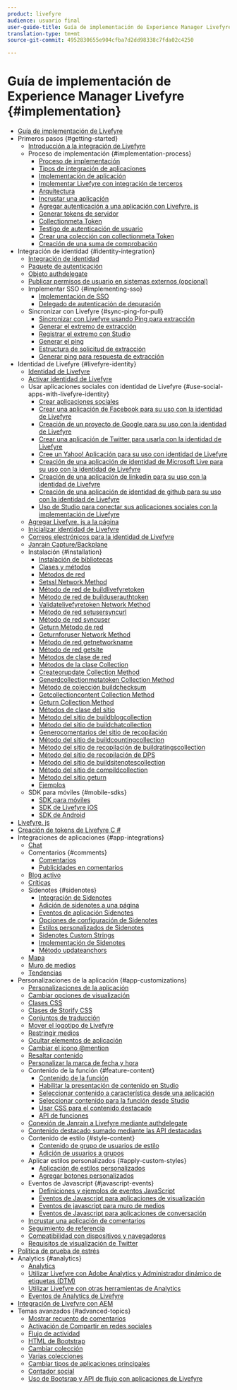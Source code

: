 ```yaml
---
product: livefyre
audience: usuario final
user-guide-title: Guía de implementación de Experience Manager Livefyre
translation-type: tm+mt
source-git-commit: 4952830655e904cfba7d2dd98338c7fda02c4250

---
```



# Guía de implementación de Experience Manager Livefyre {#implementation}

+ [Guía de implementación de Livefyre](home.md)
+ Primeros pasos {#getting-started}
   + [Introducción a la integración de Livefyre](c-getting-started/c-getting-started.md)
   + Proceso de implementación {#implementation-process}
      + [Proceso de implementación](c-getting-started/c-implementation-process/c-implementation-process.md)
      + [Tipos de integración de aplicaciones](c-getting-started/c-implementation-process/c-app-integration-types.md)
      + [Implementación de aplicación](c-getting-started/designer-app-implementation.md)
      + [Implementar Livefyre con integración de terceros](c-app-integrations/implement-livefyre-3rd-party.md)
      + [Arquitectura](c-getting-started/c-implementation-process/c-architecture.md)
      + [Incrustar una aplicación](c-getting-started/c-implementation-process/c-using-livefyre.js-to-create-customize-and-use-apps-on-your-site.md)
      + [Agregar autenticación a una aplicación con Livefyre. js](c-getting-started/c-implementation-process/c-add-authetication-to-an-app-using-livefyre.js.md)
      + [Generar tokens de servidor](c-getting-started/c-implementation-process/c-build-server-side-tokens.md)
      + [Collectionmeta Token](c-getting-started/c-implementation-process/c-collectionmeta-tokent.md)
      + [Testigo de autenticación de usuario](c-getting-started/c-implementation-process/c-user-auth-token.md)
      + [Crear una colección con collectionmeta Token](t-create-a-collectionmeta-token.md)
      + [Creación de una suma de comprobación](c-creating-a-checksum.md)
+ Integración de identidad {#identity-integration}
   + [Integración de identidad](t-about-identity-integration/t-about-identity-integration.md)
   + [Paquete de autenticación](t-about-identity-integration/c-authorization-package.md)
   + [Objeto authdelegate](t-about-identity-integration/c-building-an-auth-delegate.md)
   + [Publicar permisos de usuario en sistemas externos (opcional)](t-about-identity-integration/c-posting-user-permissions-to-external-systems.md)
   + Implementar SSO {#implementing-sso}
      + [Implementación de SSO](t-about-identity-integration/c-implementing-sso/c-implementing-sso.md)
      + [Delegado de autenticación de depuración](t-about-identity-integration/c-implementing-sso/c-debugging-auth.md)
   + Sincronizar con Livefyre {#sync-ping-for-pull}
      + [Sincronizar con Livefyre usando Ping para extracción](t-about-identity-integration/t-sync-with-livefyre-using-ping-for-pull/t-sync-with-livefyre-using-ping-for-pull.md)
      + [Generar el extremo de extracción](t-about-identity-integration/t-sync-with-livefyre-using-ping-for-pull/t-build-the-pull-endpoint.md)
      + [Registrar el extremo con Studio](t-about-identity-integration/t-sync-with-livefyre-using-ping-for-pull/c-register-the-endpoint-with-studio.md)
      + [Generar el ping](t-about-identity-integration/t-sync-with-livefyre-using-ping-for-pull/t-build-the-ping.md)
      + [Estructura de solicitud de extracción](t-about-identity-integration/t-sync-with-livefyre-using-ping-for-pull/t-pull-request-structure.md)
      + [Generar ping para respuesta de extracción](t-about-identity-integration/t-sync-with-livefyre-using-ping-for-pull/c-build-the-ping-for-pull-response.md)
+ Identidad de Livefyre {#livefyre-identity}
   + [Identidad de Livefyre](c-livefyre-identity-comp/c-livefyre-identity-comp.md)
   + [Activar identidad de Livefyre](c-livefyre-identity-comp/t-enable-livefyre-identity.md)
   + Usar aplicaciones sociales con identidad de Livefyre {#use-social-apps-with-livefyre-identity}
      + [Crear aplicaciones sociales](c-livefyre-identity-comp/t-create-your-social-apps.md)
      + [Crear una aplicación de Facebook para su uso con la identidad de Livefyre](c-livefyre-identity-comp/t-create-a-facebook-app-for-use-with-livefyre-identity.md)
      + [Creación de un proyecto de Google para su uso con la identidad de Livefyre](c-livefyre-identity-comp/t-create-a-google-project-for-use-with-livefyre-identity.md)
      + [Crear una aplicación de Twitter para usarla con la identidad de Livefyre](c-livefyre-identity-comp/t-create-a-twitter-app-for-use-with-livefyre-identity.md)
      + [Cree un Yahoo! Aplicación para su uso con identidad de Livefyre](c-livefyre-identity-comp/t-create-a-yahoo-app-for-use-with-livefyre-identity.md)
      + [Creación de una aplicación de identidad de Microsoft Live para su uso con la identidad de Livefyre](c-livefyre-identity-comp/t-create-a-microsoft-live-id-app-for-use-with-livefyre-identity.md)
      + [Creación de una aplicación de linkedin para su uso con la identidad de Livefyre](c-livefyre-identity-comp/t-create-a-linkedin-app-for-use-with-livefyre-identity.md)
      + [Creación de una aplicación de identidad de github para su uso con la identidad de Livefyre](c-livefyre-identity-comp/c-create-a-github-identity.md)
      + [Uso de Studio para conectar sus aplicaciones sociales con la implementación de Livefyre](c-livefyre-identity-comp/t-using-studio-to-connect-your-social-apps-to-your-livefyre-implementation.md)
   + [Agregar Livefyre. js a la página](c-livefyre-identity-comp/t-add-livefyre.js-to-the-page.md)
   + [Inicializar identidad de Livefyre](c-livefyre-identity-comp/t-initialize-livefyre-identity.md)
   + [Correos electrónicos para la identidad de Livefyre](c-livefyre-identity-comp/c-emails-for-livefyre-identity.md)
   + [Janrain Capture/Backplane](c-livefyre-identity-comp/c-janrain-capture-backplane-comp.md)
   + Instalación {#installation}
      + [Instalación de bibliotecas](c-installing-libraries/c-installing-libraries.md)
      + [Clases y métodos](c-installing-libraries/c-methods-livefyre.md)
      + [Métodos de red](c-installing-libraries/c-network-methods.md)
      + [Setssl Network Method](c-installing-libraries/r-setssl-method.md)
      + [Método de red de buildlivefyretoken](c-installing-libraries/r-buildlivefyretoken-method.md)
      + [Método de red de builduserauthtoken](c-installing-libraries/r-builduserauthtoken-method.md)
      + [Validatelivefyretoken Network Method](c-installing-libraries/c-validatelivefyretoken-network-method.md)
      + [Método de red setusersyncurl](c-installing-libraries/r-setusersyncurl-method.md)
      + [Método de red syncuser](c-installing-libraries/r-syncuser-method.md)
      + [Geturn Método de red](c-installing-libraries/r-geturn-method.md)
      + [Geturnforuser Network Method](c-installing-libraries/r-geturnforuser-method.md)
      + [Método de red getnetworkname](c-installing-libraries/r-getnetworkname-method.md)
      + [Método de red getsite](c-installing-libraries/r-getsite-method.md)
      + [Métodos de clase de red](c-installing-libraries/c-network-class-methods.md)
      + [Métodos de la clase Collection](c-installing-libraries/c-collection-methods.md)
      + [Createorupdate Collection Method](c-installing-libraries/r-createorupdate-collection-method.md)
      + [Generdcollectionmetatoken Collection Method](c-installing-libraries/r-buildcollectionmetatoken-collection-method.md)
      + [Método de colección buildchecksum](c-installing-libraries/r-buildchecksum-collection-method.md)
      + [Getcollectioncontent Collection Method](c-installing-libraries/t-getcollectioncontent-collection-method.md)
      + [Geturn Collection Method](c-installing-libraries/r-geturn-collection-method.md)
      + [Métodos de clase del sitio](c-installing-libraries/c-site-methods.md)
      + [Método del sitio de buildblogcollection](c-installing-libraries/r-buildblogcollection-site-method.md)
      + [Método del sitio de buildchatcollection](c-installing-libraries/r-buildchatcollection-site-method.md)
      + [Generocomentarios del sitio de recopilación](c-installing-libraries/r-buildcommentscollection-site-method.md)
      + [Método del sitio de buildcountingcollection](c-installing-libraries/r-buildcountingcollection-site-method.md)
      + [Método del sitio de recopilación de buildratingscollection](c-installing-libraries/r-buildratingscollection-site-method.md)
      + [Método del sitio de recopilación de DPS](c-installing-libraries/r-buildreviewscollection-site-method.md)
      + [Método del sitio de buildsitenotescollection](c-installing-libraries/r-buildsitenotescollection-site-method.md)
      + [Método del sitio de compildcollection](c-installing-libraries/r-buildcollection-site-method.md)
      + [Método del sitio geturn](c-installing-libraries/r-geturn-site-method.md)
      + [Ejemplos](c-installing-libraries/c-libraries-examples.md)
   + SDK para móviles {#mobile-sdks}
      + [SDK para móviles](c-mobile-sdks/c-mobile-sdks.md)
      + [SDK de Livefyre iOS](c-mobile-sdks/c-livefyre-ios-sdk.md)
      + [SDK de Android](c-mobile-sdks/c-android-sdk.md)
+ [Livefyre. js](c-livefyre.js.md)
+ [Creación de tokens de Livefyre C #](c-creating-livefyre-tokens-c-.md)
+ Integraciones de aplicaciones {#app-integrations}
   + [Chat](c-app-integrations/c-app-integratios-chat.md)
   + Comentarios {#comments}
      + [Comentarios](c-app-integrations/c-comments-integration/c-comments-integration.md)
      + [Publicidades en comentarios](c-app-integrations/c-comments-integration/c-ads-in-comments-integration.md)
   + [Blog activo](c-app-integrations/c-live-blog-integration.md)
   + [Críticas](c-app-integrations/c-reviews-integration.md)
   + Sidenotes {#sidenotes}
      + [Integración de Sidenotes](c-app-integrations/c-sidenotes-integration/r-sidenotes-integration.md)
      + [Adición de sidenotes a una página](c-app-integrations/c-sidenotes-integration/r-adding-sidenotes-to-a-page.md)
      + [Eventos de aplicación Sidenotes](c-app-integrations/c-sidenotes-integration/r-app-events.md)
      + [Opciones de configuración de Sidenotes](c-app-integrations/c-sidenotes-integration/r-configuration-options.md)
      + [Estilos personalizados de Sidenotes](c-app-integrations/c-sidenotes-integration/r-custom-styles.md)
      + [Sidenotes Custom Strings](c-app-integrations/c-sidenotes-integration/r-custom-strings.md)
      + [Implementación de Sidenotes](c-app-integrations/c-sidenotes-integration/r-sidenotes-implementation.md)
      + [Método updateanchors](c-app-integrations/c-sidenotes-integration/update-anchors-method.md)
   + [Mapa](c-app-integrations/c-map-integration.md)
   + [Muro de medios](c-app-integrations/c-media-wall-integration.md)
   + [Tendencias](c-app-integrations/c-trending-integration.md)
+ Personalizaciones de la aplicación {#app-customizations}
   + [Personalizaciones de la aplicación](c-app-customizations/c-app-customizations.md)
   + [Cambiar opciones de visualización](c-app-customizations/c-change-display-options.md)
   + [Clases CSS](c-app-customizations/c-css-classes.md)
   + [Clases de Storify CSS](c-app-customizations/c-storify-css-classes.md)
   + [Conjuntos de traducción](c-app-customizations/c-translation-sets.md)
   + [Mover el logotipo de Livefyre](c-app-customizations/c-move-the-livefyre-logo.md)
   + [Restringir medios](c-app-customizations/c-restrict-media.md)
   + [Ocultar elementos de aplicación](c-app-customizations/c-hide-app-elements.md)
   + [Cambiar el icono @mention](c-app-customizations/c-change-mention-icon.md)
   + [Resaltar contenido](c-app-customizations/c-highlight-content.md)
   + [Personalizar la marca de fecha y hora](c-app-customizations/c-date-time-stamp.md)
   + Contenido de la función {#feature-content}
      + [Contenido de la función](c-app-customizations/t-feature-content.md)
      + [Habilitar la presentación de contenido en Studio](c-app-customizations/t-enable-featuring-content-in-studio.md)
      + [Seleccionar contenido a característica desde una aplicación](c-app-customizations/t-select-content-to-feature.md)
      + [Seleccionar contenido para la función desde Studio](c-app-customizations/t-select-content-to-feature-from-studio.md)
      + [Usar CSS para el contenido destacado](c-app-customizations/c-use-css-to-style-featured-content.md)
      + [API de funciones](c-app-customizations/c-feature-apis.md)
   + [Conexión de Janrain a Livefyre mediante authdelegate](c-app-customizations/c-connecting-janrain-to-livefyre-using-authdelegate.md)
   + [Contenido destacado sumado mediante las API destacadas](c-app-customizations/c-aggregated-featured-content-using-the-featured-apis.md)
   + Contenido de estilo {#style-content}
      + [Contenido de grupo de usuarios de estilo](c-app-customizations/c-style-user-group-content.md)
      + [Adición de usuarios a grupos](c-app-customizations/c-adding-users-to-groups.md)
   + Aplicar estilos personalizados {#apply-custom-styles}
      + [Aplicación de estilos personalizados](c-app-customizations/c-applying-custom-styles-.md)
      + [Agregar botones personalizados](c-app-customizations/t-add-custom-buttons.md)
   + Eventos de Javascript {#javascript-events}
      + [Definiciones y ejemplos de eventos JavaScript](c-app-customizations/c-javascript-events.md)
      + [Eventos de Javascript para aplicaciones de visualización](c-app-customizations/c-javascript-events-for-visualization-apps.md)
      + [Eventos de javascript para muro de medios](c-app-customizations/c-javascript-events-media-wall.md)
      + [Eventos de Javascript para aplicaciones de conversación](c-app-customizations/c-javascript-events-for-conversation-apps.md)
   + [Incrustar una aplicación de comentarios](c-app-customizations/c-embed-a-comments-app.md)
   + [Seguimiento de referencia](c-app-customizations/c-referral-tracking.md)
   + [Compatibilidad con dispositivos y navegadores](c-app-customizations/c-device-and-browser-support.md)
   + [Requisitos de visualización de Twitter](c-app-customizations/c-twitter-display-requirements.md)
+ [Política de prueba de estrés](c-stress-test-policy.md)
+ Analytics  {#analytics}
   + [Analytics  ](livefyre-analytics/livefyre-analytics.md)
   + [Utilizar Livefyre con Adobe Analytics y Administrador dinámico de etiquetas (DTM)](livefyre-analytics/c-use-livefyre-with-adobe-analytics.md)
   + [Utilizar Livefyre con otras herramientas de Analytics](livefyre-analytics/c-livefyre-analytics.md)
   + [Eventos de Analytics de Livefyre](livefyre-analytics/c-livefyre-analytics-events.md)
+ [Integración de Livefyre con AEM](c-livefyre-aem-integration.md)
+ Temas avanzados {#advanced-topics}
   + [Mostrar recuento de comentarios](c-advanced-topics/t-display-comment-count.md)
   + [Activación de Compartir en redes sociales](c-advanced-topics/c-enabling-social-sharing.md)
   + [Flujo de actividad](c-advanced-topics/c-activity-stream.md)
   + [HTML de Bootstrap](c-advanced-topics/c-bootstrap-html.md)
   + [Cambiar colección](c-advanced-topics/c-change-collection.md)
   + [Varias colecciones](c-advanced-topics/c-multiple-collections.md)
   + [Cambiar tipos de aplicaciones principales](c-advanced-topics/c-switch-core-app-types.md)
   + [Contador social](c-advanced-topics/c-social-counter.md)
   + [Uso de Bootsrap y API de flujo con aplicaciones de Livefyre](c-advanced-topics/bootstrap-stream-api.md)
